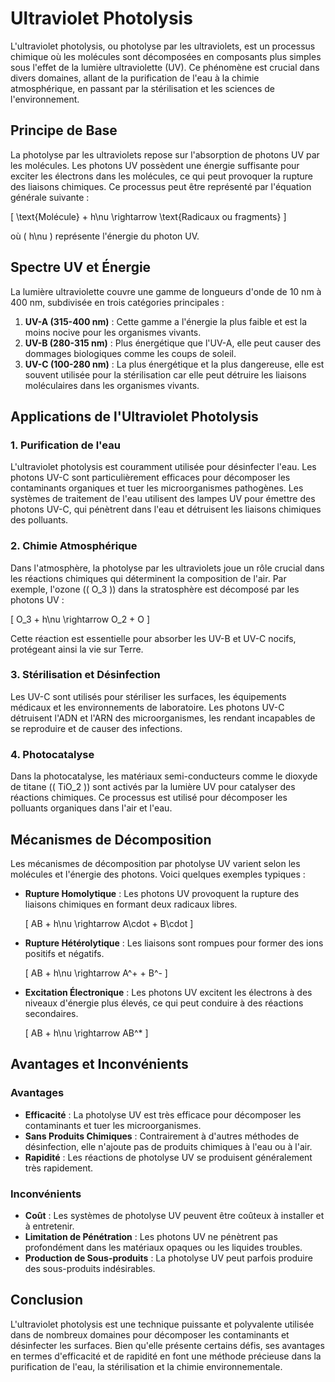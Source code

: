 # Ultraviolet Photolysis

L'ultraviolet photolysis, ou photolyse par les ultraviolets, est un processus chimique où les molécules sont décomposées en composants plus simples sous l'effet de la lumière ultraviolette (UV). Ce phénomène est crucial dans divers domaines, allant de la purification de l'eau à la chimie atmosphérique, en passant par la stérilisation et les sciences de l'environnement.

## Principe de Base

La photolyse par les ultraviolets repose sur l'absorption de photons UV par les molécules. Les photons UV possèdent une énergie suffisante pour exciter les électrons dans les molécules, ce qui peut provoquer la rupture des liaisons chimiques. Ce processus peut être représenté par l'équation générale suivante :

\[ \text{Molécule} + h\nu \rightarrow \text{Radicaux ou fragments} \]

où \( h\nu \) représente l'énergie du photon UV.

## Spectre UV et Énergie

La lumière ultraviolette couvre une gamme de longueurs d'onde de 10 nm à 400 nm, subdivisée en trois catégories principales :

1. **UV-A (315-400 nm)** : Cette gamme a l'énergie la plus faible et est la moins nocive pour les organismes vivants.
2. **UV-B (280-315 nm)** : Plus énergétique que l'UV-A, elle peut causer des dommages biologiques comme les coups de soleil.
3. **UV-C (100-280 nm)** : La plus énergétique et la plus dangereuse, elle est souvent utilisée pour la stérilisation car elle peut détruire les liaisons moléculaires dans les organismes vivants.

## Applications de l'Ultraviolet Photolysis

### 1. **Purification de l'eau**

L'ultraviolet photolysis est couramment utilisée pour désinfecter l'eau. Les photons UV-C sont particulièrement efficaces pour décomposer les contaminants organiques et tuer les microorganismes pathogènes. Les systèmes de traitement de l'eau utilisent des lampes UV pour émettre des photons UV-C, qui pénètrent dans l'eau et détruisent les liaisons chimiques des polluants.

### 2. **Chimie Atmosphérique**

Dans l'atmosphère, la photolyse par les ultraviolets joue un rôle crucial dans les réactions chimiques qui déterminent la composition de l'air. Par exemple, l'ozone (\( O_3 \)) dans la stratosphère est décomposé par les photons UV :

\[ O_3 + h\nu \rightarrow O_2 + O \]

Cette réaction est essentielle pour absorber les UV-B et UV-C nocifs, protégeant ainsi la vie sur Terre.

### 3. **Stérilisation et Désinfection**

Les UV-C sont utilisés pour stériliser les surfaces, les équipements médicaux et les environnements de laboratoire. Les photons UV-C détruisent l'ADN et l'ARN des microorganismes, les rendant incapables de se reproduire et de causer des infections.

### 4. **Photocatalyse**

Dans la photocatalyse, les matériaux semi-conducteurs comme le dioxyde de titane (\( TiO_2 \)) sont activés par la lumière UV pour catalyser des réactions chimiques. Ce processus est utilisé pour décomposer les polluants organiques dans l'air et l'eau.

## Mécanismes de Décomposition

Les mécanismes de décomposition par photolyse UV varient selon les molécules et l'énergie des photons. Voici quelques exemples typiques :

- **Rupture Homolytique** : Les photons UV provoquent la rupture des liaisons chimiques en formant deux radicaux libres.
  
  \[ AB + h\nu \rightarrow A\cdot + B\cdot \]

- **Rupture Hétérolytique** : Les liaisons sont rompues pour former des ions positifs et négatifs.
  
  \[ AB + h\nu \rightarrow A^+ + B^- \]

- **Excitation Électronique** : Les photons UV excitent les électrons à des niveaux d'énergie plus élevés, ce qui peut conduire à des réactions secondaires.

  \[ AB + h\nu \rightarrow AB^* \]

## Avantages et Inconvénients

### Avantages

- **Efficacité** : La photolyse UV est très efficace pour décomposer les contaminants et tuer les microorganismes.
- **Sans Produits Chimiques** : Contrairement à d'autres méthodes de désinfection, elle n'ajoute pas de produits chimiques à l'eau ou à l'air.
- **Rapidité** : Les réactions de photolyse UV se produisent généralement très rapidement.

### Inconvénients

- **Coût** : Les systèmes de photolyse UV peuvent être coûteux à installer et à entretenir.
- **Limitation de Pénétration** : Les photons UV ne pénètrent pas profondément dans les matériaux opaques ou les liquides troubles.
- **Production de Sous-produits** : La photolyse UV peut parfois produire des sous-produits indésirables.

## Conclusion

L'ultraviolet photolysis est une technique puissante et polyvalente utilisée dans de nombreux domaines pour décomposer les contaminants et désinfecter les surfaces. Bien qu'elle présente certains défis, ses avantages en termes d'efficacité et de rapidité en font une méthode précieuse dans la purification de l'eau, la stérilisation et la chimie environnementale.
